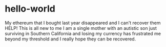 # hello-world
My ethereum that I bought last year disappeared and I can't recover them HELP! 
This is all new to me I am a single mother with an autistic son just surviving in Southern California and losing my currency has frustrated me beyond my threshold and I really hope they can be recovered.
